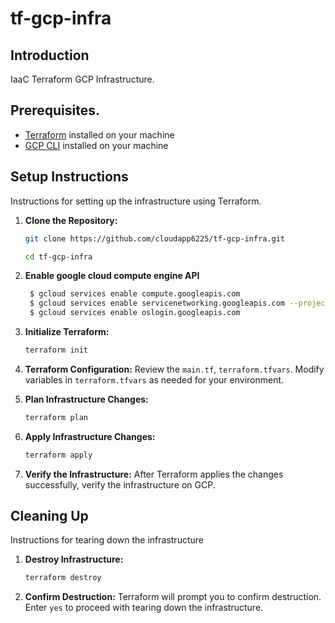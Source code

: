 # tf-gcp-infra

## Introduction
IaaC Terraform GCP Infrastructure.

## Prerequisites.
- [Terraform](https://www.terraform.io/) installed on your machine
- [GCP CLI](https://cloud.google.com/sdk/gcloud) installed on your machine

## Setup Instructions
Instructions for setting up the infrastructure using Terraform.

1. **Clone the Repository:**
    ```bash
    git clone https://github.com/cloudapp6225/tf-gcp-infra.git

    cd tf-gcp-infra
    ```

2. **Enable google cloud compute engine API**
   ```bash
    $ gcloud services enable compute.googleapis.com
    $ gcloud services enable servicenetworking.googleapis.com --project=dev-gcp-project-1
    $ gcloud services enable oslogin.googleapis.com
    ```

3. **Initialize Terraform:**
    ```bash
    terraform init
    ```

4. **Terraform Configuration:**
    Review the `main.tf`, `terraform.tfvars`. Modify variables in `terraform.tfvars` as needed for your environment.

5. **Plan Infrastructure Changes:**
    ```bash
    terraform plan
    ```

6. **Apply Infrastructure Changes:**
    ```bash
    terraform apply
    ```

7. **Verify the Infrastructure:**
    After Terraform applies the changes successfully, verify the infrastructure on GCP.

## Cleaning Up
Instructions for tearing down the infrastructure

1. **Destroy Infrastructure:**
    ```bash
    terraform destroy
    ```

2. **Confirm Destruction:**
    Terraform will prompt you to confirm destruction. Enter `yes` to proceed with tearing down the infrastructure.